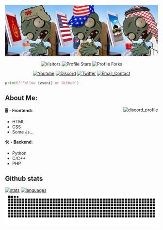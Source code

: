 <div> 
  <a href="https://discord.gg/SXng95f" target="_blank">
    <img src="https://github.com/Zseni051/Zseni051/blob/main/Images/Zseni-1500x500.png?raw=true" alt="Zseni's Github"/></a>
  <p align="center">
    <img src="https://komarev.com/ghpvc/?username=Zseni051&label=Profile%20Views&color=008042&style=flat&label=Visitors" alt="Visitors"></a>
    <img src="https://img.shields.io/badge/dynamic/json?&label=Total%20Stars&color=bb2527&style=flat&style=for-the-badge&query=%24.stars&url=https://api.github-star-counter.workers.dev/user/Zseni051" alt="Profile Stars"></a>
    <img src="https://img.shields.io/badge/dynamic/json?&label=Total%20Forks&color=bb2527&style=flat&style=for-the-badge&query=%24.forks&url=https://api.github-star-counter.workers.dev/user/Zseni051" alt="Profile Forks"></a>
  <p align="center">
    <a href="https://www.youtube.com/channel/UCsIaU94p647veKr7sy12wmA" target="_blank">
        <img src="https://img.shields.io/badge/YouTube-FF0000?style=for-the-badge&logo=youtube&logoColor=white" alt="Youtube"></a>
    <a href="https://discord.gg/SXng95f" target="_blank">
        <img src="https://img.shields.io/badge/Discord-7289DA?style=for-the-badge&logo=discord&logoColor=white" alt="Discord"></a> 
    <a href="https://twitter.com/zseni10" target="_blank">
        <img src="https://img.shields.io/badge/Twitter-55ADEE?style=for-the-badge&logo=Twitter&logoColor=white" alt="Twitter"></a> 
    <a href = "mailto:orangejuice005511@gmail.com">
        <img src="https://img.shields.io/badge/-Gmail-%23333?style=for-the-badge&logo=gmail&logoColor=white" alt="Email_Contact"></a>
</div>

```python
print(f'Follow {zseni} on Github')
```
## About Me:
<a href="https://discord.com/users/464457105521508354" target="_blank">
  <img src="https://lanyard-profile-readme.vercel.app/api/416508283528937472?theme=dark&bg=0d1117&animated=true&hideDiscrim=false&borderRadius=30px&idleMessage=Follow%20me%20on%20GitHub%20<3" align="right" alt="discord_profile"/></a>

🖥️・**Frontend:**:
  - HTML
  - CSS
  - Some Js...

🛠・**Backend**:
  - Python
  - C/C++
  - PHP
## Github stats
<div> 
  <a href="https://github.com/Zseni051" target="_blank">
    <img src="https://github-readme-stats.vercel.app/api?username=Zseni051&show_icons=true&count_private=true&theme=react&hide_border=true&bg_color=0D1117" alt="stats"></a> 
  <a href="https://github.com/Zseni051" target="_blank">
    <img src="https://github-readme-stats.vercel.app/api/top-langs/?username=Zseni051&langs_count=8&count_private=true&layout=compact&theme=react&hide_border=true&bg_color=0D1117"alt="languages"></a> 
  <a href="https://github.com/Zseni051" target="_blank">
    <img src="https://github.com/Zseni051/Zseni051/blob/output/github-contribution-grid-snake.svg" alt="snake"></a>
</div>




<!--- Not used

<div style="display: inline_block"><br>
  <img align="center" alt="Rafa-Js" height="30" width="40" src="https://raw.githubusercontent.com/devicons/devicon/master/icons/javascript/javascript-plain.svg">
  <img align="center" alt="Rafa-HTML" height="30" width="40" src="https://raw.githubusercontent.com/devicons/devicon/master/icons/html5/html5-original.svg">
  <img align="center" alt="Rafa-CSS" height="30" width="40" src="https://raw.githubusercontent.com/devicons/devicon/master/icons/css3/css3-original.svg">
  <img align="center" alt="Rafa-Python" height="30" width="40" src="https://raw.githubusercontent.com/devicons/devicon/master/icons/python/python-original.svg">
  <img align="right" alt="Rafa-pic" height="150" style="border-radius:50px;" src="https://github.com/Zseni51/Zseni51/blob/main/Images/Zseni.png?raw=true?width=676&height=676">
</div>
  
  ##
 
<div> 
  <a href="https://www.youtube.com/channel/UCsIaU94p647veKr7sy12wmA" target="_blank">
    <img src="https://img.shields.io/badge/YouTube-FF0000?style=for-the-badge&logo=youtube&logoColor=white" alt="Youtube"></a>
  <a href="https://discord.gg/SXng95f" target="_blank">
   <img src="https://img.shields.io/badge/Discord-7289DA?style=for-the-badge&logo=discord&logoColor=white" alt="Discord"></a> 
  <a href="https://twitter.com/zseni10" target="_blank">
   <img src="https://img.shields.io/badge/Twitter-55ADEE?style=for-the-badge&logo=Twitter&logoColor=white" alt="Twitter"></a> 
  <a href = "mailto:orangejuice005511@gmail.com">
    <img src="https://img.shields.io/badge/-Gmail-%23333?style=for-the-badge&logo=gmail&logoColor=white" alt="Email_Contact"></a>
</div>

  
  
<h1 align="center">ZSENI</h1>
<p align="center">
  <b>🖤 Follow me here:</b><br>
  <a href="https://twitter.com/zseni10">
    <img align="center" src="https://raw.githubusercontent.com/Zseni51/Zseni51/main/Images/Twitter.svg" height="25" width="33"/></a> |
  <a href="http://bit.ly/Zseni-Youtube">
    <img align="center" src="https://raw.githubusercontent.com/Zseni51/Zseni51/main/Images/Youtube.svg" height="25" width="33"/></a> |
  <a href="https://discord.gg/SXng95f">
    <img align="center" src="https://raw.githubusercontent.com/Zseni51/Zseni51/main/Images/Discord.svg" height="25" width="33"/></a> |
  <a href="https://github.com/Zseni-Verified">
    <img align="center" src="https://raw.githubusercontent.com/Zseni51/Zseni51/main/Images/GitHub.svg" height="25" width="33"/></a>
  <br><br>
</p>


<p align="center"> 
  <a href="https://discord.com/users/464457105521508354">
      <img align="center" src="https://lanyard-profile-readme.vercel.app/api/416508283528937472?bg=0d1117&animated=true"/></a>
  <br> <img src="https://github-readme-streak-stats.herokuapp.com/?user=Zseni51&theme=black-ice&hide_border=true&stroke=0000&background=060A0CD0"> </b>
  <br> <img src="https://github-readme-stats.vercel.app/api?username=Zseni51&show_icons=true&count_private=true&theme=react&hide_border=true&bg_color=0D1117"> </b>
  <br> <img src="https://github-readme-stats.vercel.app/api/top-langs/?username=Zseni51&langs_count=8&count_private=true&layout=compact&theme=react&hide_border=true&bg_color=0D1117"> </b>
  <br> <img src="https://activity-graph.herokuapp.com/graph?username=Zseni51&bg_color=0D1117&color=5BCDEC&line=5BCDEC&point=FFFFFF&hide_border=true"> </b>
</p>
                   
<p>&nbsp;</p>

---

<p align="center"> 
  Visit counter:<br>
  <img src="https://profile-counter.glitch.me/Zseni51/count.svg" />
</p>
